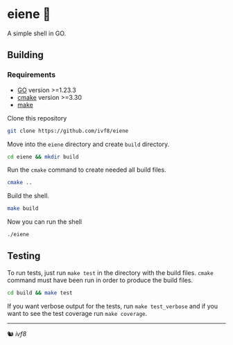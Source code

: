 # eiene :candy:

A simple shell in GO.

## Building

### Requirements
- [GO](https://go.dev "GO Lang") version >=1.23.3
- [cmake](https://cmake.org/download "CMake") version >=3.30
- [make](https://www.gnu.org/software/make/#download "Make")


Clone this repository

```bash
git clone https://github.com/ivf8/eiene
```

Move into the `eiene` directory and create `build` directory.

```bash
cd eiene && mkdir build
```
Run the `cmake` command to create needed all build files.

```bash
cmake ..
```

Build the shell.

```bash
make build
```

Now you can run the shell

```bash
./eiene
```

## Testing

To run tests, just run `make test` in the directory with the build files.
`cmake` command must have been run in order to produce the build files.

```bash
cd build && make test
```

If you want verbose output for the tests, run `make test_verbose` and if you want to
see the test coverage run `make coverage`.

-----

:chipmunk: _*ivf8*_
